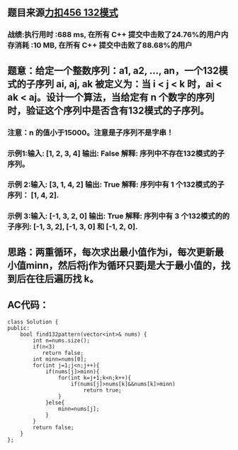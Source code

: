 ## 题目来源[力扣456 132模式](https://leetcode-cn.com/problems/132-pattern/)

### 战绩:执行用时 :688 ms, 在所有 C++ 提交中击败了24.76%的用户内存消耗 :10 MB, 在所有 C++ 提交中击败了88.68%的用户

## 题意：给定一个整数序列：a1, a2, ..., an，一个132模式的子序列 ai, aj, ak 被定义为：当 i < j < k 时，ai < ak < aj。设计一个算法，当给定有 n 个数字的序列时，验证这个序列中是否含有132模式的子序列。

### 注意：n 的值小于15000。注意是子序列不是字串！

### 示例1:输入: [1, 2, 3, 4] 输出: False 解释: 序列中不存在132模式的子序列。
### 示例 2:输入: [3, 1, 4, 2] 输出: True 解释: 序列中有 1 个132模式的子序列： [1, 4, 2].
### 示例 3:输入: [-1, 3, 2, 0] 输出: True 解释: 序列中有 3 个132模式的的子序列: [-1, 3, 2], [-1, 3, 0] 和 [-1, 2, 0].

## 思路：两重循环，每次求出最小值作为i，每次更新最小值minn，然后将j作为循环只要j是大于最小值的，找到后在往后遍历找 k。

## AC代码：

```
class Solution {
public:
    bool find132pattern(vector<int>& nums) {
        int n=nums.size();
        if(n<3)
           return false;
        int minn=nums[0];
        for(int j=1;j<n;j++){
            if(nums[j]>minn){
                for(int k=j+1;k<n;k++){
                    if(nums[j]>nums[k]&&nums[k]>minn)
                        return true;
                }
            }else{
                minn=nums[j];
            }
        }
        return false;
    }
};

```

